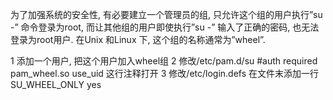 为了加强系统的安全性, 有必要建立一个管理员的组, 只允许这个组的用户执行”su -” 命令登录为root, 而让其他组的用户即使执行”su -” 输入了正确的密码, 也无法登录为root用户. 在Unix 和Linux 下, 这个组的名称通常为”wheel”.

1 添加一个用户, 把这个用户加入wheel组
2 修改/etc/pam.d/su
#auth required pam_wheel.so use_uid
这行注释打开
3 修改/etc/login.defs
在文件末添加一行
SU_WHEEL_ONLY yes

